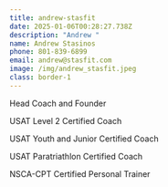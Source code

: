 ```yaml
---
title: andrew-stasfit
date: 2025-01-06T00:28:27.738Z
description: "Andrew "
name: Andrew Stasinos
phone: 801-839-6899
email: andrew@stasfit.com
image: /img/andrew_stasfit.jpeg
class: border-1
---
```

Head Coach and Founder

USAT Level 2 Certified Coach

USAT Youth and Junior Certified Coach

USAT Paratriathlon Certified Coach

NSCA-CPT Certified Personal Trainer